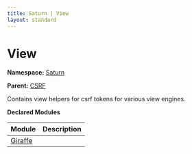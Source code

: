 ```yaml
---
title: Saturn | View
layout: standard
---
```


# View

**Namespace:** [Saturn](./saturn.html)

**Parent:** [CSRF](./saturn-csrf.html)

Contains view helpers for csrf tokens for various view engines.

**Declared Modules**

| Module                                     | Description |
|--------------------------------------------|-------------|
| [Giraffe](./saturn-csrf-view-giraffe.html) |             |
